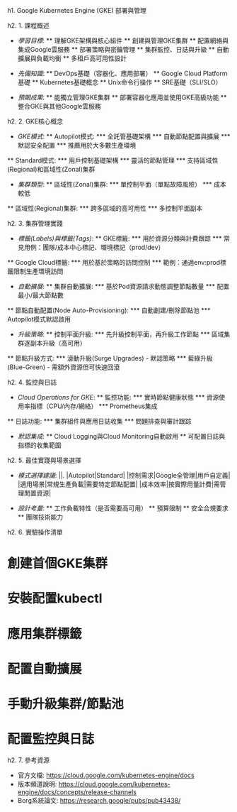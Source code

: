 h1. Google Kubernetes Engine (GKE) 部署與管理

h2. 1. 課程概述

* *學習目標*:
** 理解GKE架構與核心組件
** 創建與管理GKE集群
** 配置網絡與集成Google雲服務
** 部署策略與密鑰管理
** 集群監控、日誌與升級
** 自動擴展與負載均衡
** 多租戶高可用性設計

* *先備知識*:
** DevOps基礎（容器化、應用部署）
** Google Cloud Platform基礎
** Kubernetes基礎概念
** Unix命令行操作
** SRE基礎（SLI/SLO）

* *預期成果*:
** 能獨立管理GKE集群
** 部署容器化應用並使用GKE高級功能
** 整合GKE與其他Google雲服務

h2. 2. GKE核心概念

* *GKE模式*:
** Autopilot模式:
*** 全託管基礎架構
*** 自動節點配置與擴展
*** 默認安全配置
*** 推薦用於大多數生產環境

** Standard模式:
*** 用戶控制基礎架構
*** 靈活的節點管理
*** 支持區域性(Regional)和區域性(Zonal)集群

* *集群類型*:
** 區域性(Zonal)集群:
*** 單控制平面（單點故障風險）
*** 成本較低

** 區域性(Regional)集群:
*** 跨多區域的高可用性
*** 多控制平面副本

h2. 3. 集群管理實踐

* *標籤(Labels)與標籤(Tags)*:
** GKE標籤:
*** 用於資源分類與計費跟踪
*** 常見用例：團隊/成本中心標記、環境標記（prod/dev）

** Google Cloud標籤:
*** 用於基於策略的訪問控制
*** 範例：通過env:prod標籤限制生產環境訪問

* *自動擴展*:
** 集群自動擴展:
*** 基於Pod資源請求動態調整節點數量
*** 配置最小/最大節點數

** 節點自動配置(Node Auto-Provisioning):
*** 自動創建/刪除節點池
*** Autopilot模式默認啟用

* *升級策略*:
** 控制平面升級:
*** 先升級控制平面，再升級工作節點
*** 區域集群逐副本升級（高可用）

** 節點升級方式:
*** 滾動升級(Surge Upgrades) - 默認策略
*** 藍綠升級(Blue-Green) - 需額外資源但可快速回滾

h2. 4. 監控與日誌

* *Cloud Operations for GKE*:
** 監控功能:
*** 實時節點健康狀態
*** 資源使用率指標（CPU/內存/網絡）
*** Prometheus集成

** 日誌功能:
*** 集群組件與應用日誌收集
*** 問題排查與審計跟踪

* *默認集成*:
** Cloud Logging與Cloud Monitoring自動啟用
** 可配置日誌與指標的收集範圍

h2. 5. 最佳實踐與場景選擇

* *模式選擇建議*:
||. |Autopilot|Standard|
|控制需求|Google全管理|用戶自定義|
|適用場景|常規生產負載|需要特定節點配置|
|成本效率|按實際用量計費|需管理閒置資源|

* *設計考量*:
** 工作負載特性（是否需要高可用）
** 預算限制
** 安全合規要求
** 團隊技術能力

h2. 6. 實驗操作清單

# 創建首個GKE集群
# 安裝配置kubectl
# 應用集群標籤
# 配置自動擴展
# 手動升級集群/節點池
# 配置監控與日誌

h2. 7. 參考資源

* 官方文檔: https://cloud.google.com/kubernetes-engine/docs
* 版本頻道說明: https://cloud.google.com/kubernetes-engine/docs/concepts/release-channels
* Borg系統論文: https://research.google/pubs/pub43438/